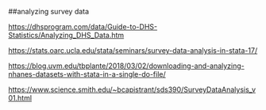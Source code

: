 ##analyzing survey data


https://dhsprogram.com/data/Guide-to-DHS-Statistics/Analyzing_DHS_Data.htm   


https://stats.oarc.ucla.edu/stata/seminars/survey-data-analysis-in-stata-17/     

https://blog.uvm.edu/tbplante/2018/03/02/downloading-and-analyzing-nhanes-datasets-with-stata-in-a-single-do-file/   

https://www.science.smith.edu/~bcapistrant/sds390/SurveyDataAnalysis_v01.html   


